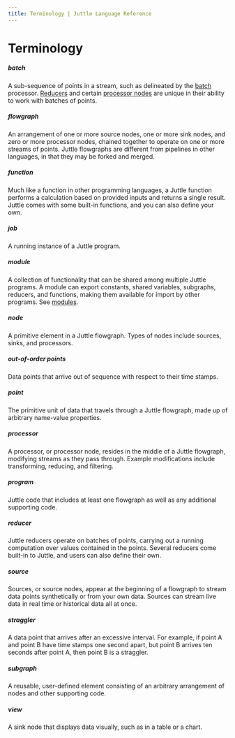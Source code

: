 ```yaml
---
title: Terminology | Juttle Language Reference
---
```


Terminology 
===========

##### batch
A sub-sequence of points in a stream, such as delineated by the [batch](../processors/batch.md) processor.
[Reducers](../reducers/index.md) and certain [processor nodes](../processors/index.md) are unique in their ability to work with batches of points.

##### flowgraph
An arrangement of one or more source nodes, one or more sink nodes, and zero or more processor nodes, chained together to operate on one or more streams of points. Juttle flowgraphs are different from pipelines in other languages, in that they may be forked and merged.

##### function
Much like a function in other programming languages, a Juttle function performs a calculation based on provided inputs and returns a single result. Juttle comes with some built-in functions, and you can also define your own.

##### job
A running instance of a Juttle program.

##### module
A collection of functionality that can be shared among multiple Juttle programs. A module can export constants, shared variables, subgraphs, reducers, and functions, making them available for import by other programs. See [modules](../concepts/programming_constructs.md#modules). 

##### node
A primitive element in a Juttle flowgraph. Types of nodes include sources, sinks, and processors.

##### out-of-order points
Data points that arrive out of sequence with respect to their time stamps.

##### point
The primitive unit of data that travels through a Juttle flowgraph, made up of arbitrary name-value properties.

##### processor
A processor, or processor node, resides in the middle of a Juttle flowgraph, modifying streams as they pass through. Example modifications include transforming, reducing, and filtering.

##### program
Juttle code that includes at least one flowgraph as well as any additional supporting code.

##### reducer
Juttle reducers operate on batches of points, carrying out a running computation over values contained in the points. Several reducers come built-in to Juttle, and users can also define their own.

##### source
Sources, or source nodes, appear at the beginning of a flowgraph to stream data points synthetically or from your own data. Sources can stream live data in real time or historical data all at once.

##### straggler
A data point that arrives after an excessive interval. For example, if point A and point B have time stamps one second apart, but point B arrives ten seconds after point A, then point B is a straggler.

##### subgraph
A reusable, user-defined element consisting of an arbitrary arrangement of nodes and other supporting code.

##### view
A sink node that displays data visually, such as in a table or a chart.
